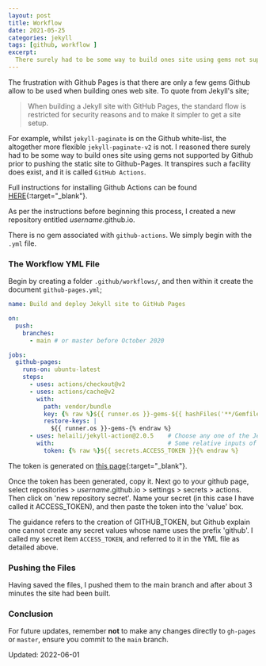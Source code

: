 ```yaml
---
layout: post
title: Workflow
date: 2021-05-25
categories: jekyll
tags: [github, workflow ]
excerpt:
  There surely had to be some way to build ones site using gems not supported by Github prior to pushing the static site to Github-Pages.
---
```


The frustration with Github Pages is that there are only a few gems Github allow to be used when building ones web site. To quote from Jekyll's site;

> When building a Jekyll site with GitHub Pages, the standard flow is restricted for security reasons and to make it simpler to get a site setup.

For example, whilst `jekyll-paginate` is on the Github white-list, the altogether more flexible `jekyll-paginate-v2` is not. I reasoned there surely had to be some way to build ones site using gems not supported by Github prior to pushing the static site to Github-Pages. It transpires such a facility does exist, and it is called `GitHub Actions`.

Full instructions for installing Github Actions can be found [HERE](https://jekyllrb.com/docs/continuous-integration/github-actions/){:target="_blank"}.

As per the instructions before beginning this process, I created a new repository entitled *username*.github.io.

There is no gem associated with `github-actions`. We simply begin with the `.yml` file.

### The Workflow YML File
Begin by creating a folder `.github/workflows/`, and then within it create the document `github-pages.yml`;

```yml
name: Build and deploy Jekyll site to GitHub Pages

on:
  push:
    branches:
      - main # or master before October 2020

jobs:
  github-pages:
    runs-on: ubuntu-latest
    steps:
      - uses: actions/checkout@v2
      - uses: actions/cache@v2
        with:
          path: vendor/bundle
          key: {% raw %}${{ runner.os }}-gems-${{ hashFiles('**/Gemfile') }}
          restore-keys: |
            ${{ runner.os }}-gems-{% endraw %}
      - uses: helaili/jekyll-action@2.0.5    # Choose any one of the Jekyll Actions
        with:                                # Some relative inputs of your action
          token: {% raw %}${{ secrets.ACCESS_TOKEN }}{% endraw %}

```

The token is generated on [this page](https://github.com/settings/tokens){:target="_blank"}.

Once the token has been generated, copy it. Next go to your github page, select repositories > *username*.github.io > settings > secrets > actions. Then click on 'new repository secret'. Name your secret (in this case I have called it ACCESS_TOKEN), and then paste the token into the 'value' box.

The guidance refers to the creation of GITHUB_TOKEN, but Github explain one cannot create any secret values whose name uses the prefix 'github'. I called my secret item `ACCESS_TOKEN`, and referred to it in the YML file as detailed above.

### Pushing the Files
Having saved the files, I pushed them to the main branch and after about 3 minutes the site had been built.

### Conclusion
For future updates, remember **not** to make any changes directly to `gh-pages` or `master`, ensure you commit to the `main` branch.

Updated: 2022-06-01
